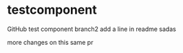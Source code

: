 # testcomponent
GitHub test component
branch2
add a line in readme
sadas

more changes on this same pr
